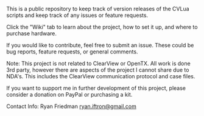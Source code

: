 This is a public repository to keep track of version releases of the CVLua scripts and keep track of any issues or feature requests.

Click the "Wiki" tab to learn about the project, how to set it up, and where to purchase hardware.

If you would like to contribute, feel free to submit an issue. These could be bug reports, feature requests, or general comments. 



Note: This project is not related to ClearView or OpenTX. 
All work is done 3rd party, however there are aspects of the project I cannot share due to NDA's. 
This includes the ClearView communication protocol and case files.

If you want to support me in further development of this project, please consider a donation on PayPal or purchasing a kit. 

Contact Info:
Ryan Friedman
ryan.iftron@gmail.com
